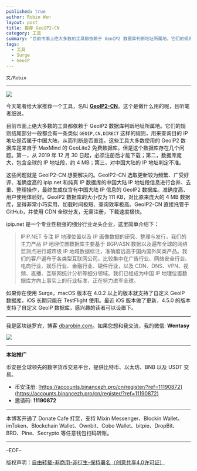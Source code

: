 ```yaml
---
published: true
author: Robin Wen
layout: post
title: 推荐 GeoIP2-CN
category: 工具
summary: "目前市面上绝大多数的工具都依赖于 GeoIP2 数据库判断地址所属地。它们的规则结尾部分一般都会有一条类似 GEOIP,CN,DIRECT 这样的规则，用来查询目的 IP 地址是否属于中国大陆，从而判断是否直连。这些工具大多数使用的 GeoIP2 数据库是来自于 MaxMind 的 GeoLite2 免费数据库。但是这个数据库存在几个问题。第一，从 2019 年 12 月 30 日起，必须注册后才能下载；第二，数据库庞大，包含全球的 IP 地址段，约 4 MB；第三，对中国大陆的 IP 地址判定不准。如果你在使用 Surge，macOS 版本在 4.0.2 以上的版本就支持了自定义 GeoIP 数据库，iOS 长期只能在 TestFlight 使用。最近 iOS 版本做了更新，4.5.0 的版本支持了自定义 GeoIP 数据库，感兴趣的读者可以设置下。"
tags:
  - 工具
  - Surge
  - GeoIP
---
```


`文/Robin`

***

![](https://cdn.dbarobin.com/wqhmg41.png)

今天笔者给大家推荐一个工具，名叫 **[GeoIP2-CN](https://github.com/Hackl0us/GeoIP2-CN)**。这个是做什么用的呢，且听笔者细说。

目前市面上绝大多数的工具都依赖于 GeoIP2 数据库判断地址所属地。它们的规则结尾部分一般都会有一条类似 `GEOIP,CN,DIRECT` 这样的规则，用来查询目的 IP 地址是否属于中国大陆，从而判断是否直连。这些工具大多数使用的 GeoIP2 数据库是来自于 MaxMind 的 GeoLite2 免费数据库。但是这个数据库存在几个问题。第一，从 2019 年 12 月 30 日起，必须注册后才能下载；第二，数据库庞大，包含全球的 IP 地址段，约 4 MB；第三，对中国大陆的 IP 地址判定不准。

这些问题就是 GeoIP2-CN 想要解决的。GeoIP2-CN 选取更新较为频繁、广受好评、准确度高的 ipip.net 和纯真 IP 数据库的中国大陆 IP 地址段信息进行合并、去重、整理操作，最终生成仅含有中国大陆 IP 信息的 GeoIP2 数据库。准确度高、用户使用体验好。GeoIP2 数据库的大小仅为 111 KB，对比原来庞大的 4 MB 数据库，显得非常小巧实用，加载时间极短、查询效率极高。GeoIP2-CN 直接托管于 GitHub，并使用 CDN 全球分发，无需注册，下载速度极快。

ipip.net 是一个专业性极强的细分行业龙头企业，这里简单介绍下：

> IPIP.NET 专注 IP 地理位置以及 IP 画像数据的研究、整理与发行，我们的主力产品 IP 地理位置数据库主要基于 BGP/ASN 数据以及遍布全球的网络监测点进行城市级 IP 地域数据标注，准确度远高于国内国外同类产品。我们的客户遍布于各类型互联网公司，比较集中在广告行业、网络安全行业、电商行业、娱乐行业、金融行业、硬件行业，以及 CDN、DNS、VPN、视频、直播、互联网统计分析等细分领域。我们已经成为中国 IP 地理位置数据库方向上事实上的行业标准，正在努力进军全球。

如果你在使用 Surge，macOS 版本在 4.0.2 以上的版本就支持了自定义 GeoIP 数据库，iOS 长期只能在 TestFlight 使用。最近 iOS 版本做了更新，4.5.0 的版本支持了自定义 GeoIP 数据库，感兴趣的读者可以设置下。

***

我是区块链罗宾，博客 [dbarobin.com](https://dbarobin.com/)。如果您想和我交流，我的微信: **Wentasy**

![](https://cdn.dbarobin.com/v4yywe2.png)

***

**本站推广**

币安是全球领先的数字货币交易平台，提供比特币、以太坊、BNB 以及 USDT 交易。

* 币安注册: [https://accounts.binancezh.pro/cn/register/?ref=11190872](https://accounts.binancezh.pro/cn/register/?ref=11190872)
* 邀请码: **11190872**

***

本博客开通了 Donate Cafe 打赏，支持 Mixin Messenger、Blockin Wallet、imToken、Blockchain Wallet、Ownbit、Cobo Wallet、bitpie、DropBit、BRD、Pine、Secrypto 等任意钱包扫码转账。

<center>
    <div class="--donate-button"
         data-button-id="f8b9df0d-af9a-460d-8258-d3f435445075"
    ></div>
</center>

***

–EOF–

版权声明：[自由转载-非商用-非衍生-保持署名（创意共享4.0许可证）](http://creativecommons.org/licenses/by-nc-nd/4.0/deed.zh)